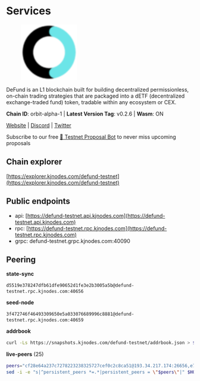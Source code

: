 # Services

<figure><img src="https://raw.githubusercontent.com/kj89/cosmos-images/main/logos/defund.png" width="150" alt=""><figcaption></figcaption></figure>

DeFund is an L1 blockchain built for building decentralized permissionless,  on-chain trading strategies that are packaged into a dETF (decentralized  exchange-traded fund) token, tradable within any ecosystem or CEX.

**Chain ID**: orbit-alpha-1 | **Latest Version Tag**: v0.2.6 | **Wasm**: ON

[Website](https://www.defund.app) | [Discord](https://discord.gg/FV26pRPZ3P) | [Twitter](https://twitter.com/defund_finance)



Subscribe to our free [🤖 Testnet Proposal Bot](https://t.me/kjnodes_testnet_proposal_bot) to never miss upcoming proposals


## Chain explorer
[https://explorer.kjnodes.com/defund-testnet](https://explorer.kjnodes.com/defund-testnet)

## Public endpoints

* api: [https://defund-testnet.api.kjnodes.com](https://defund-testnet.api.kjnodes.com)
* rpc: [https://defund-testnet.rpc.kjnodes.com](https://defund-testnet.rpc.kjnodes.com)
* grpc: defund-testnet.grpc.kjnodes.com:40090

## Peering

**state-sync**

```text
d5519e378247dfb61dfe90652d1fe3e2b3005a5b@defund-testnet.rpc.kjnodes.com:40656
```

**seed-node**

```text
3f472746f46493309650e5a033076689996c8881@defund-testnet.rpc.kjnodes.com:40659
```

**addrbook**
```bash
curl -Ls https://snapshots.kjnodes.com/defund-testnet/addrbook.json > $HOME/.defund/config/addrbook.json
```

**live-peers** (25)
```bash
peers="cf28e64a237c7278223238325727cef0c2c8ca51@193.34.217.174:26656,e73a8c70a1e55c4ee14874c659a9084773ea56ed@95.217.104.49:36656,d5519e378247dfb61dfe90652d1fe3e2b3005a5b@65.109.68.190:40656,74e6425e7ec76e6eaef92643b6181c42d5b8a3b8@65.108.231.124:18656,51c8bb36bfd184bdd5a8ee67431a0298218de946@162.19.237.229:26656,af9f3f65b3082007020697d035e7d5031e3be25b@212.23.222.89:26656,6ae6e82fe96e9386e40050958f2f3722cdad9826@178.205.12.0:26656,dc23977a6d03fe61a3ed3eb3eda775683219f958@178.64.25.243:26656,cf94df3ec5c7eca271a1d59b335ae743b2e0307d@185.215.167.45:26656,115c9212457522139817a7703cb5ca97d1a48c4f@81.0.247.136:26656,d16c05133b6cf47791c2442fa2452f5abaa2a12e@144.126.138.81:30656,7d51a0519639c75d7a33f7ebe22319b1ef9eb9ad@185.209.230.89:26656,5d76132a47eea874b3b451182b48ae6289c2d2f3@194.146.13.253:26656,38087da52aa2cac5affd19eccb0e1401bc953c6b@65.109.90.171:33656,b654f4b9394fcb6a98ca5845c70bb4026aa34fda@209.145.62.91:30656,e409c0c3dc1307aebad1e112bf381c8ac8d146db@167.86.74.107:26656,6b94a3f12d8e694c3a735078e0cfa2b27940012a@95.214.55.62:26656,e0ab16d47276dee411fc01abc86c787d95ef6aba@65.109.111.204:29656,790d14b181c9f538bfa81afaf70fe78c3e9b52e2@38.242.199.69:26656,6f82e772ee8ae1895edc9743dbb269fb7c33f06a@144.91.89.158:30656,62f1b6e0958f7b5c6a81c90ed9bbee0ea87c86f4@88.210.6.152:26656,e1b25355c160820148744c91d7ec79fea69b18bf@185.144.99.73:26656,ee0e944debde1a975ac77ee468d2f9723f25468a@144.126.138.107:30656,41605a6e5b6e22e349e67e8f9088ac93b958e104@45.94.58.246:40656,bccd2003a7eb23008479c76427ac2c276160e09a@75.119.154.72:26656"
sed -i -e "s|^persistent_peers *=.*|persistent_peers = \"$peers\"|" $HOME/.defund/config/config.toml
```
